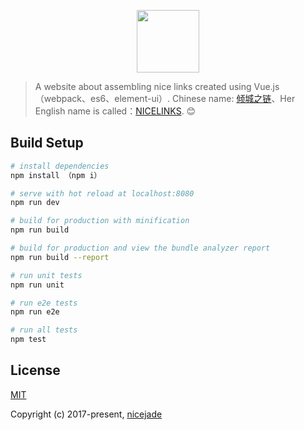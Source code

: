 <p align="center"><a href="https://nicelinks.site/" target="_blank"><img width="100"src="https://github.com/nicejade/nicelinks-vue-client/blob/master/static/modal/nicelin-galaxy.png"></a></p>

> A website about assembling nice links created using Vue.js（webpack、es6、element-ui）.
Chinese name: [倾城之链](https://nicelinks.site/)、Her English name is called：[NICELINKS](https://nicelinks.site/). 😊
## Build Setup

``` bash
# install dependencies
npm install （npm i）

# serve with hot reload at localhost:8080
npm run dev

# build for production with minification
npm run build

# build for production and view the bundle analyzer report
npm run build --report

# run unit tests
npm run unit

# run e2e tests
npm run e2e

# run all tests
npm test
```

## License

[MIT](http://opensource.org/licenses/MIT)

Copyright (c) 2017-present, [nicejade](https://github.com/nicejade)
